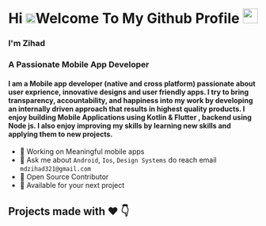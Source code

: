 
<h1 align="center">Hi <img src="https://raw.githubusercontent.com/MartinHeinz/MartinHeinz/master/wave.gif" width="20px" >Welcome To My Github Profile <img src="https://images.emojiterra.com/google/android-11/512px/1f468-1f4bb.png" width="30px"></h1>

### I'm Zihad
### A Passionate Mobile App Developer
<h4 >I am a Mobile app developer (native and cross platform) passionate about user exprience, innovative designs and user friendly apps. I try to bring transparency, accountability, and happiness into my work by developing an internally driven approach that results in highest quality products. I enjoy building Mobile Applications using Kotlin & Flutter , backend using Node js. I also enjoy improving my skills by learning new skills and applying them to new projects.</h4>

* 📱 Working on Meaningful mobile apps 
* 💬 Ask me about ``Android``, ``Ios``, ``Design Systems``  do reach email ``mdzihad321@gmail.com``
* 📝 Open Source Contributor
* 💌 Available for your next project

## Projects made with ❤️ 👇

 




